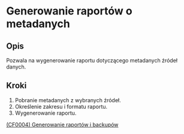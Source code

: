 # Generowanie raportów o metadanych

## Opis
Pozwala na wygenerowanie raportu dotyczącego metadanych źródeł danych.

## Kroki
1. Pobranie metadanych z wybranych źródeł.
2. Określenie zakresu i formatu raportu.
3. Wygenerowanie raportu.

[(CF0004) Generowanie raportów i backupów](../../3.wizja.systemu/3.3.cechy.funkcjonalne/cechy.funkcjonalne/CF0004.md)